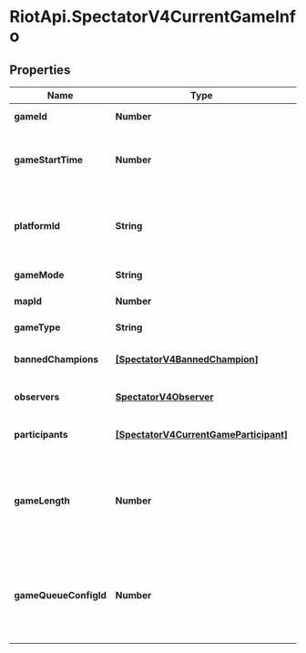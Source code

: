 # RiotApi.SpectatorV4CurrentGameInfo

## Properties
Name | Type | Description | Notes
------------ | ------------- | ------------- | -------------
**gameId** | **Number** | The ID of the game | [optional] 
**gameStartTime** | **Number** | The game start time represented in epoch milliseconds | [optional] 
**platformId** | **String** | The ID of the platform on which the game is being played | [optional] 
**gameMode** | **String** | The game mode | [optional] 
**mapId** | **Number** | The ID of the map | [optional] 
**gameType** | **String** | The game type | [optional] 
**bannedChampions** | [**[SpectatorV4BannedChampion]**](SpectatorV4BannedChampion.md) | Banned champion information | [optional] 
**observers** | [**SpectatorV4Observer**](SpectatorV4Observer.md) | The observer information | [optional] 
**participants** | [**[SpectatorV4CurrentGameParticipant]**](SpectatorV4CurrentGameParticipant.md) | The participant information | [optional] 
**gameLength** | **Number** | The amount of time in seconds that has passed since the game started | [optional] 
**gameQueueConfigId** | **Number** | The queue type (queue types are documented on the Game Constants page) | [optional] 


